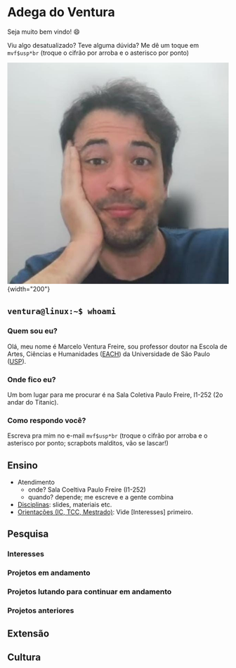# Adega do Ventura

Seja muito bem vindo! 😄

Viu algo desatualizado? Teve alguma dúvida? Me dê um toque em `mvf$usp*br` (troque o cifrão por arroba e o asterisco por ponto)

![Seja bem vindo! 😄](4x4-marcelo.jpeg){width="200"}

## `ventura@linux:~$ whoami`

### Quem sou eu?

Olá, meu nome é Marcelo Ventura Freire, sou professor doutor na Escola de Artes, Ciências e Humanidades ([EACH](www.each.usp.br)) da Universidade de São Paulo ([USP](www.usp.br)).


### Onde fico eu?

Um bom lugar para me procurar é na Sala Coletiva Paulo Freire, I1-252 (2o andar do Titanic).


### Como respondo você?

Escreva pra mim no e-mail `mvf$usp*br` (troque o cifrão por arroba e o asterisco por ponto; scrapbots malditos, vão se lascar!)


## Ensino

-   Atendimento
    -   onde? Sala Coeltiva Paulo Freire (I1-252)
    -   quando? depende; me escreve e a gente combina
-   [Disciplinas](disciplinas.md): slides, materiais etc.
-   [Orientações (IC, TCC, Mestrado)](orientações.md): Vide [Interesses] primeiro.

## Pesquisa

### Interesses

### Projetos em andamento

### Projetos lutando para continuar em andamento

### Projetos anteriores

## Extensão

## Cultura

<!-- ## Inovação -->

